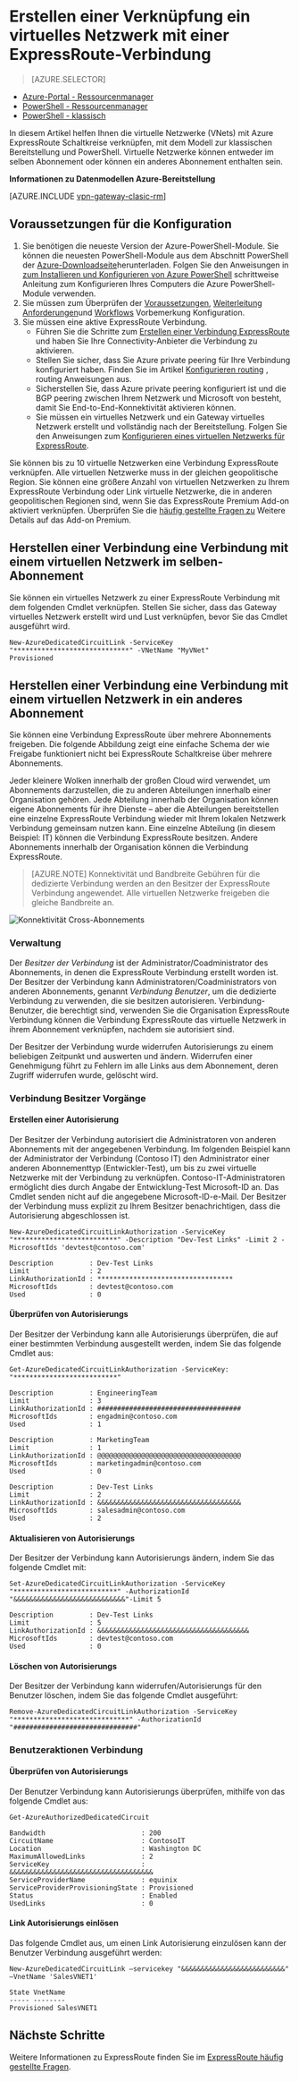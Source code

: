 <properties
   pageTitle="Verknüpfen Sie ein virtuelles Netzwerk mit einer ExpressRoute Verbindung mit dem Modell zur klassischen Bereitstellung und PowerShell | Microsoft Azure"
   description="Dieses Dokument bietet einen Überblick über virtuelle Netzwerke (VNets) verknüpfen zu ExpressRoute Schaltkreise, mit dem Modell zur klassischen Bereitstellung und PowerShell."
   services="expressroute"
   documentationCenter="na"
   authors="ganesr"
   manager="carmonm"
   editor=""
   tags="azure-service-management"/>
<tags
   ms.service="expressroute"
   ms.devlang="na"
   ms.topic="article"
   ms.tgt_pltfrm="na"
   ms.workload="infrastructure-services"
   ms.date="10/10/2016"
   ms.author="ganesr" />

# <a name="link-a-virtual-network-to-an-expressroute-circuit"></a>Erstellen einer Verknüpfung ein virtuelles Netzwerk mit einer ExpressRoute-Verbindung

> [AZURE.SELECTOR]
- [Azure-Portal - Ressourcenmanager](expressroute-howto-linkvnet-portal-resource-manager.md)
- [PowerShell - Ressourcenmanager](expressroute-howto-linkvnet-arm.md)
- [PowerShell - klassisch](expressroute-howto-linkvnet-classic.md)



In diesem Artikel helfen Ihnen die virtuelle Netzwerke (VNets) mit Azure ExpressRoute Schaltkreise verknüpfen, mit dem Modell zur klassischen Bereitstellung und PowerShell. Virtuelle Netzwerke können entweder im selben Abonnement oder können ein anderes Abonnement enthalten sein.

**Informationen zu Datenmodellen Azure-Bereitstellung**

[AZURE.INCLUDE [vpn-gateway-clasic-rm](../../includes/vpn-gateway-classic-rm-include.md)]

## <a name="configuration-prerequisites"></a>Voraussetzungen für die Konfiguration

1. Sie benötigen die neueste Version der Azure-PowerShell-Module. Sie können die neuesten PowerShell-Module aus dem Abschnitt PowerShell der [Azure-Downloadseite](https://azure.microsoft.com/downloads/)herunterladen. Folgen Sie den Anweisungen in [zum Installieren und Konfigurieren von Azure PowerShell](../powershell-install-configure.md) schrittweise Anleitung zum Konfigurieren Ihres Computers die Azure PowerShell-Module verwenden.
2. Sie müssen zum Überprüfen der [Voraussetzungen](expressroute-prerequisites.md), [Weiterleitung Anforderungen](expressroute-routing.md)und [Workflows](expressroute-workflows.md) Vorbemerkung Konfiguration.
3. Sie müssen eine aktive ExpressRoute Verbindung.
    - Führen Sie die Schritte zum [Erstellen einer Verbindung ExpressRoute](expressroute-howto-circuit-classic.md) und haben Sie Ihre Connectivity-Anbieter die Verbindung zu aktivieren.
    - Stellen Sie sicher, dass Sie Azure private peering für Ihre Verbindung konfiguriert haben. Finden Sie im Artikel [Konfigurieren routing](expressroute-howto-routing-classic.md) , routing Anweisungen aus.
    - Sicherstellen Sie, dass Azure private peering konfiguriert ist und die BGP peering zwischen Ihrem Netzwerk und Microsoft von besteht, damit Sie End-to-End-Konnektivität aktivieren können.
    - Sie müssen ein virtuelles Netzwerk und ein Gateway virtuelles Netzwerk erstellt und vollständig nach der Bereitstellung. Folgen Sie den Anweisungen zum [Konfigurieren eines virtuellen Netzwerks für ExpressRoute](expressroute-howto-vnet-portal-classic.md).

Sie können bis zu 10 virtuelle Netzwerken eine Verbindung ExpressRoute verknüpfen. Alle virtuellen Netzwerke muss in der gleichen geopolitische Region. Sie können eine größere Anzahl von virtuellen Netzwerken zu Ihrem ExpressRoute Verbindung oder Link virtuelle Netzwerke, die in anderen geopolitischen Regionen sind, wenn Sie das ExpressRoute Premium Add-on aktiviert verknüpfen. Überprüfen Sie die [häufig gestellte Fragen zu](expressroute-faqs.md) Weitere Details auf das Add-on Premium.

## <a name="connect-a-virtual-network-in-the-same-subscription-to-a-circuit"></a>Herstellen einer Verbindung eine Verbindung mit einem virtuellen Netzwerk im selben-Abonnement

Sie können ein virtuelles Netzwerk zu einer ExpressRoute Verbindung mit dem folgenden Cmdlet verknüpfen. Stellen Sie sicher, dass das Gateway virtuelles Netzwerk erstellt wird und Lust verknüpfen, bevor Sie das Cmdlet ausgeführt wird.

    New-AzureDedicatedCircuitLink -ServiceKey "*****************************" -VNetName "MyVNet"
    Provisioned

## <a name="connect-a-virtual-network-in-a-different-subscription-to-a-circuit"></a>Herstellen einer Verbindung eine Verbindung mit einem virtuellen Netzwerk in ein anderes Abonnement

Sie können eine Verbindung ExpressRoute über mehrere Abonnements freigeben. Die folgende Abbildung zeigt eine einfache Schema der wie Freigabe funktioniert nicht bei ExpressRoute Schaltkreise über mehrere Abonnements.

Jeder kleinere Wolken innerhalb der großen Cloud wird verwendet, um Abonnements darzustellen, die zu anderen Abteilungen innerhalb einer Organisation gehören. Jede Abteilung innerhalb der Organisation können eigene Abonnements für ihre Dienste – aber die Abteilungen bereitstellen eine einzelne ExpressRoute Verbindung wieder mit Ihrem lokalen Netzwerk Verbindung gemeinsam nutzen kann. Eine einzelne Abteilung (in diesem Beispiel: IT) können die Verbindung ExpressRoute besitzen. Andere Abonnements innerhalb der Organisation können die Verbindung ExpressRoute.

>[AZURE.NOTE] Konnektivität und Bandbreite Gebühren für die dedizierte Verbindung werden an den Besitzer der ExpressRoute Verbindung angewendet. Alle virtuellen Netzwerke freigeben die gleiche Bandbreite an.

![Konnektivität Cross-Abonnements](./media/expressroute-howto-linkvnet-classic/cross-subscription.png)

### <a name="administration"></a>Verwaltung

Der *Besitzer der Verbindung* ist der Administrator/Coadministrator des Abonnements, in denen die ExpressRoute Verbindung erstellt worden ist. Der Besitzer der Verbindung kann Administratoren/Coadministrators von anderen Abonnements, genannt *Verbindung Benutzer*, um die dedizierte Verbindung zu verwenden, die sie besitzen autorisieren. Verbindung-Benutzer, die berechtigt sind, verwenden Sie die Organisation ExpressRoute Verbindung können die Verbindung ExpressRoute das virtuelle Netzwerk in ihrem Abonnement verknüpfen, nachdem sie autorisiert sind.

Der Besitzer der Verbindung wurde widerrufen Autorisierungs zu einem beliebigen Zeitpunkt und auswerten und ändern. Widerrufen einer Genehmigung führt zu Fehlern im alle Links aus dem Abonnement, deren Zugriff widerrufen wurde, gelöscht wird.

### <a name="circuit-owner-operations"></a>Verbindung Besitzer Vorgänge

#### <a name="creating-an-authorization"></a>Erstellen einer Autorisierung

Der Besitzer der Verbindung autorisiert die Administratoren von anderen Abonnements mit der angegebenen Verbindung. Im folgenden Beispiel kann der Administrator der Verbindung (Contoso IT) den Administrator einer anderen Abonnementtyp (Entwickler-Test), um bis zu zwei virtuelle Netzwerke mit der Verbindung zu verknüpfen. Contoso-IT-Administratoren ermöglicht dies durch Angabe der Entwicklung-Test Microsoft-ID an. Das Cmdlet senden nicht auf die angegebene Microsoft-ID-e-Mail. Der Besitzer der Verbindung muss explizit zu Ihrem Besitzer benachrichtigen, dass die Autorisierung abgeschlossen ist.

    New-AzureDedicatedCircuitLinkAuthorization -ServiceKey "**************************" -Description "Dev-Test Links" -Limit 2 -MicrosoftIds 'devtest@contoso.com'

    Description         : Dev-Test Links
    Limit               : 2
    LinkAuthorizationId : **********************************
    MicrosoftIds        : devtest@contoso.com
    Used                : 0

#### <a name="reviewing-authorizations"></a>Überprüfen von Autorisierungs

Der Besitzer der Verbindung kann alle Autorisierungs überprüfen, die auf einer bestimmten Verbindung ausgestellt werden, indem Sie das folgende Cmdlet aus:

    Get-AzureDedicatedCircuitLinkAuthorization -ServiceKey: "**************************"

    Description         : EngineeringTeam
    Limit               : 3
    LinkAuthorizationId : ####################################
    MicrosoftIds        : engadmin@contoso.com
    Used                : 1

    Description         : MarketingTeam
    Limit               : 1
    LinkAuthorizationId : @@@@@@@@@@@@@@@@@@@@@@@@@@@@@@@@@@@@
    MicrosoftIds        : marketingadmin@contoso.com
    Used                : 0

    Description         : Dev-Test Links
    Limit               : 2
    LinkAuthorizationId : &&&&&&&&&&&&&&&&&&&&&&&&&&&&&&&&&&&&
    MicrosoftIds        : salesadmin@contoso.com
    Used                : 2


#### <a name="updating-authorizations"></a>Aktualisieren von Autorisierungs

Der Besitzer der Verbindung kann Autorisierungs ändern, indem Sie das folgende Cmdlet mit:

    Set-AzureDedicatedCircuitLinkAuthorization -ServiceKey "**************************" -AuthorizationId "&&&&&&&&&&&&&&&&&&&&&&&&&&&&"-Limit 5

    Description         : Dev-Test Links
    Limit               : 5
    LinkAuthorizationId : &&&&&&&&&&&&&&&&&&&&&&&&&&&&&&&&&&&&&&
    MicrosoftIds        : devtest@contoso.com
    Used                : 0


#### <a name="deleting-authorizations"></a>Löschen von Autorisierungs

Der Besitzer der Verbindung kann widerrufen/Autorisierungs für den Benutzer löschen, indem Sie das folgende Cmdlet ausgeführt:

    Remove-AzureDedicatedCircuitLinkAuthorization -ServiceKey "*****************************" -AuthorizationId "###############################"


### <a name="circuit-user-operations"></a>Benutzeraktionen Verbindung

#### <a name="reviewing-authorizations"></a>Überprüfen von Autorisierungs

Der Benutzer Verbindung kann Autorisierungs überprüfen, mithilfe von das folgende Cmdlet aus:

    Get-AzureAuthorizedDedicatedCircuit

    Bandwidth                        : 200
    CircuitName                      : ContosoIT
    Location                         : Washington DC
    MaximumAllowedLinks              : 2
    ServiceKey                       : &&&&&&&&&&&&&&&&&&&&&&&&&&&&&&&&&&&&
    ServiceProviderName              : equinix
    ServiceProviderProvisioningState : Provisioned
    Status                           : Enabled
    UsedLinks                        : 0

#### <a name="redeeming-link-authorizations"></a>Link Autorisierungs einlösen

Das folgende Cmdlet aus, um einen Link Autorisierung einzulösen kann der Benutzer Verbindung ausgeführt werden:

    New-AzureDedicatedCircuitLink –servicekey "&&&&&&&&&&&&&&&&&&&&&&&&&&" –VnetName 'SalesVNET1'

    State VnetName
    ----- --------
    Provisioned SalesVNET1

## <a name="next-steps"></a>Nächste Schritte

Weitere Informationen zu ExpressRoute finden Sie im [ExpressRoute häufig gestellte Fragen](expressroute-faqs.md).
